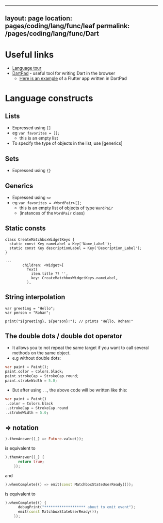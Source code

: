 
---
layout: page
location: pages/coding/lang/func/leaf
permalink: /pages/coding/lang/func/Dart
---

# Useful links

- [Language tour](https://dart.dev/language)
- [DartPad](https://dartpad.dev/) - useful tool for writing Dart in the browser
    - [Here is an example](https://dartpad.dev/?id=e7076b40fb17a0fa899f9f7a154a02e8) of a Flutter app written in DartPad

# Language constructs

## Lists

- Expressed using `[]`
- eg `var favorites = [];`
    - this is an empty list
- To specify the type of objects in the list, use [generics]

## Sets

- Expressed using `{}`

## Generics

- Expressed using `<>`
- eg `var favorites = <WordPair>[];`
    - this is an empty list of objects of type `WordPair`
    - (instances of the `WordPair` class)

## Static consts

```
class CreateMatchboxWidgetKeys {
  static const Key nameLabel = Key('Name_Label');
  static const Key descriptionLabel = Key('Description_Label');
}

...
        children: <Widget>[
          Text(
            item.title ?? '',
            key: CreateMatchboxWidgetKeys.nameLabel,
          ),
```

## String interpolation

```
var greeting = "Hello";
var person = "Rohan";

print("${greeting}, ${person}!"); // prints "Hello, Rohan!"
```

## The double dots / double dot operator

- It allows you to not repeat the same target if you want to call several methods on the same object.
- e.g without double dots:

```dart
var paint = Paint();
paint.color = Colors.black;
paint.strokeCap = StrokeCap.round;
paint.strokeWidth = 5.0;
```

- But after using `..`, the above code will be written like this:

```dart
var paint = Paint()
..color = Colors.black
..strokeCap = StrokeCap.round
..strokeWidth = 5.0;
```

## => notation

```dart
).thenAnswer((_) => Future.value());
```

is equivalent to

```dart
).thenAnswer((_) {
      return true;
    });
```

and

```dart
).whenComplete(() => emit(const MatchboxStateUserReady()));
```

is equivalent to

```dart
).whenComplete(() {
      debugPrint("******************* about to emit event");
      emit(const MatchboxStateUserReady());
    });
```